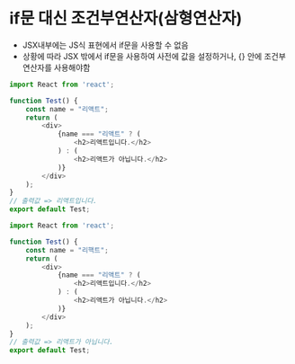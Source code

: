 # if문 대신 조건부연산자(삼형연산자)
- JSX내부에는 JS식 표현에서 if문을 사용할 수 없음
- 상황에 따라 JSX 밖에서 if문을 사용하여 사전에 값을 설정하거나, {} 안에 조건부 연산자를 사용해야함

```javascript
import React from 'react';

function Test() {
    const name = "리액트";
    return (
        <div>
            {name === "리액트" ? (
                <h2>리액트입니다.</h2>
            ) : (
                <h2>리액트가 아닙니다.</h2>
            )}
        </div>
    );
}
// 출력값 => 리액트입니다.
export default Test;
```

```javascript
import React from 'react';

function Test() {
    const name = "리핵트";
    return (
        <div>
            {name === "리액트" ? (
                <h2>리액트입니다.</h2>
            ) : (
                <h2>리액트가 아닙니다.</h2>
            )}
        </div>
    );
}
// 출력값 => 리액트가 아닙니다.
export default Test;
```